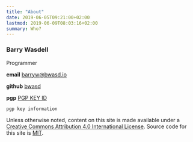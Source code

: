 ```yaml
---
title: "About"
date: 2019-06-05T09:21:00+02:00
lastmod: 2019-06-09T08:03:16+02:00
summary: Who?
---
```


### Barry Wasdell

Programmer

**email**
<barryw@bwasd.io>

**github**
[bwasd](https://github.com/bwasd)

**pgp**
[PGP KEY ID](/static/barryw@bwasd.io.pub.asc)

```
pgp key information
```

Unless otherwise noted, content on this site is made available under a [Creative
Commons Attribution 4.0 International
License](https://creativecommons.org/licenses/by/4.0/). Source code for this
site is [MIT](https://opensource.org/licenses/MIT).
